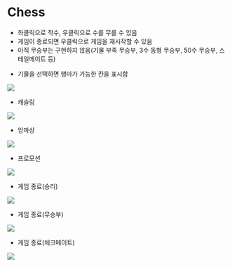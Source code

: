 # Chess
* 좌클릭으로 착수, 우클릭으로 수를 무를 수 있음
* 게임이 종료되면 우클릭으로 게임을 재시작할 수 있음
* 아직 무승부는 구현하지 않음(기물 부족 무승부, 3수 동형 무승부, 50수 무승부, 스테일메이트 등)

- 기물을 선택하면 행마가 가능한 칸을 표시함
<img src="https://user-images.githubusercontent.com/67459853/105721198-a6d24380-5f67-11eb-8388-66ec48613ace.png">

- 캐슬링
<img src="https://user-images.githubusercontent.com/67459853/105721807-4e4f7600-5f68-11eb-86ab-68901514195e.png">

- 앙파상
<img src="https://user-images.githubusercontent.com/67459853/105721210-a89c0700-5f67-11eb-9990-b98abe73200a.png">

- 프로모션
<img src="https://user-images.githubusercontent.com/67459853/105721207-a8037080-5f67-11eb-840f-1c7553219b42.png">

- 게임 종료(승리)
<img src="https://user-images.githubusercontent.com/67459853/105721214-a9349d80-5f67-11eb-8328-1937a476348b.png">

- 게임 종료(무승부)
<img src="https://user-images.githubusercontent.com/67459853/106470820-4ea9bd00-64e4-11eb-824c-71c1e1bb32da.png">

- 게임 종료(체크메이트)
<img src="https://user-images.githubusercontent.com/67459853/107527595-4ba57f80-6bfc-11eb-8122-00862dc8f090.png">

